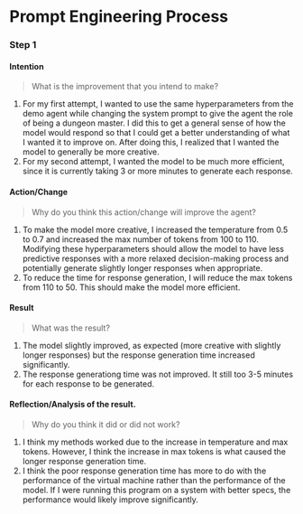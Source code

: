 # Prompt Engineering Process
### Step 1
#### Intention
>What is the improvement that you intend to make?
1. For my first attempt, I wanted to use the same hyperparameters from the demo agent while changing the system prompt to give the agent the role of being a dungeon master.
    I did this to get a general sense of how the model would respond so that I could get a better understanding of what I wanted it to improve on. After doing this, I realized that I wanted the model to generally be more creative.
2. For my second attempt, I wanted the model to be much more efficient, since it is currently taking 3 or more minutes to generate each response.

#### Action/Change
>Why do you think this action/change will improve the agent?
1. To make the model more creative, I increased the temperature from 0.5 to 0.7 and increased the max number of tokens from 100 to 110. Modifying these hyperparameters should allow the model to have less predictive responses with a more relaxed decision-making process and potentially generate slightly longer responses when appropriate.
2. To reduce the time for response generation, I will reduce the max tokens from 110 to 50. This should make the model more efficient.

#### Result
>What was the result?
1. The model slightly improved, as expected (more creative with slightly longer responses) but the response generation time increased significantly.
2. The response generationg time was not improved. It still too 3-5 minutes for each response to be generated.

#### Reflection/Analysis of the result. 
>Why do you think it did or did not work?
1. I think my methods worked due to the increase in temperature and max tokens. However, I think the increase in max tokens is what caused the longer response generation time.
2. I think the poor response generation time has more to do with the performance of the virtual machine rather than the performance of the model. If I were running this program on a system with better specs, the performance would likely improve significantly.